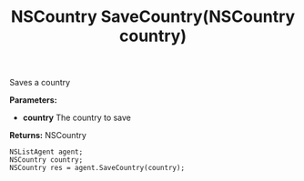 ﻿---
uid: crmscript_ref_NSListAgent_SaveCountry
title: NSCountry SaveCountry(NSCountry country)
intellisense: NSListAgent.SaveCountry
keywords: NSListAgent, SaveCountry
so.topic: reference
---

Saves a country

**Parameters:**
 - **country** The country to save

**Returns:** NSCountry

```crmscript
NSListAgent agent;
NSCountry country;
NSCountry res = agent.SaveCountry(country);
```

